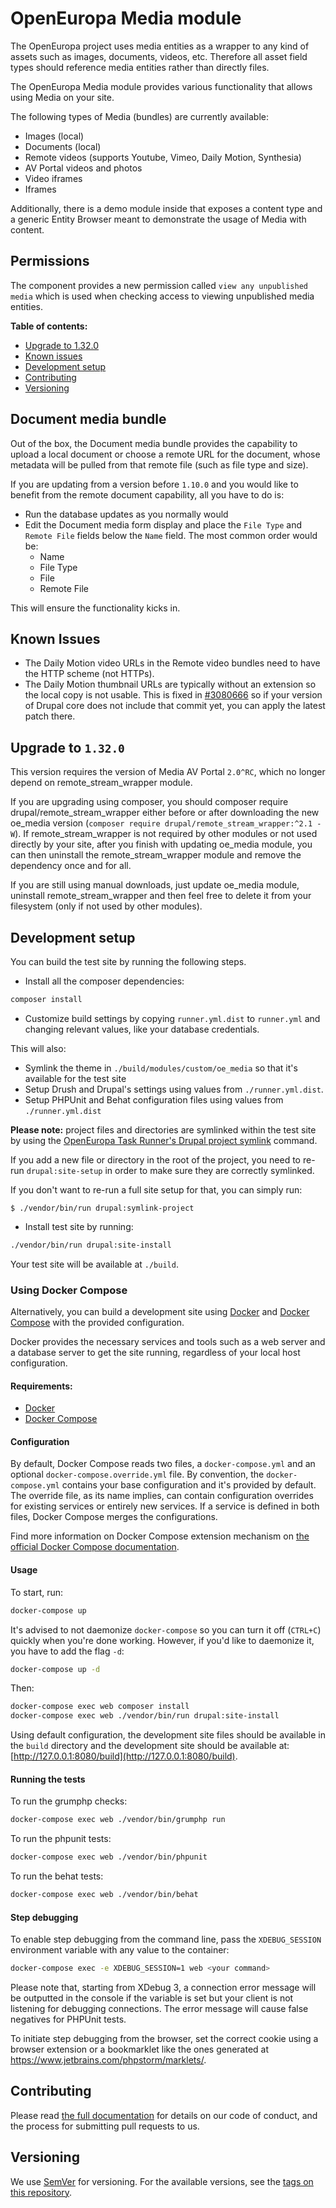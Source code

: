 # OpenEuropa Media module

The OpenEuropa project uses media entities as a wrapper to any kind of assets such as images, documents, videos, etc. Therefore all asset field types should reference
media entities rather than directly files.

The OpenEuropa Media module provides various functionality that allows using Media on your site.

The following types of Media (bundles) are currently available:

* Images (local)
* Documents (local)
* Remote videos (supports Youtube, Vimeo, Daily Motion, Synthesia)
* AV Portal videos and photos
* Video iframes
* Iframes

Additionally, there is a demo module inside that exposes a content type and a generic Entity Browser meant to demonstrate the usage of Media with content.

## Permissions

The component provides a new permission called `view any unpublished media` which is used when checking access to viewing unpublished media entities.

**Table of contents:**

- [Upgrade to 1.32.0](#upgrade-to-1320)
- [Known issues](#known-issues)
- [Development setup](#development-setup)
- [Contributing](#contributing)
- [Versioning](#versioning)

## Document media bundle

Out of the box, the Document media bundle provides the capability to upload a local document or choose a remote URL for the document, whose metadata will be pulled from that remote file (such as file type and size).

If you are updating from a version before `1.10.0` and you would like to benefit from the remote document capability, all you have to do is:

* Run the database updates as you normally would
* Edit the Document media form display and place the `File Type` and `Remote File` fields below the `Name` field. The most common order would be:
  * Name
  * File Type
  * File
  * Remote File

This will ensure the functionality kicks in.

## Known Issues

* The Daily Motion video URLs in the Remote video bundles need to have the HTTP scheme (not HTTPs).
* The Daily Motion thumbnail URLs are typically without an extension so the local copy is not usable. This is fixed in [#3080666](https://www.drupal.org/project/drupal/issues/3080666) so if
your version of Drupal core does not include that commit yet, you can apply the latest patch there.

## Upgrade to `1.32.0`
This version requires the version of Media AV Portal `2.0^RC`, which no longer depend on remote_stream_wrapper module.

If you are upgrading using composer, you should composer require drupal/remote_stream_wrapper either before or after downloading the new oe_media version (`composer require drupal/remote_stream_wrapper:^2.1 -W`).
If remote_stream_wrapper is not required by other modules or not used directly by your site, after you finish with updating oe_media module, you can then uninstall the remote_stream_wrapper module and remove the dependency once and for all.

If you are still using manual downloads, just update oe_media module, uninstall remote_stream_wrapper and then feel free to delete it from your filesystem (only if not used by other modules).

## Development setup

You can build the test site by running the following steps.

* Install all the composer dependencies:

```bash
composer install
```

* Customize build settings by copying `runner.yml.dist` to `runner.yml` and
changing relevant values, like your database credentials.

This will also:
- Symlink the theme in  `./build/modules/custom/oe_media` so that it's available for the test site
- Setup Drush and Drupal's settings using values from `./runner.yml.dist`.
- Setup PHPUnit and Behat configuration files using values from `./runner.yml.dist`

**Please note:** project files and directories are symlinked within the test site by using the
[OpenEuropa Task Runner's Drupal project symlink](https://github.com/openeuropa/task-runner-drupal-project-symlink)
command.

If you add a new file or directory in the root of the project, you need to re-run `drupal:site-setup` in order to make
sure they are correctly symlinked.

If you don't want to re-run a full site setup for that, you can simply run:

```
$ ./vendor/bin/run drupal:symlink-project
```

* Install test site by running:

```bash
./vendor/bin/run drupal:site-install
```

Your test site will be available at `./build`.

### Using Docker Compose

Alternatively, you can build a development site using [Docker](https://www.docker.com/get-docker) and
[Docker Compose](https://docs.docker.com/compose/) with the provided configuration.

Docker provides the necessary services and tools such as a web server and a database server to get the site running,
regardless of your local host configuration.

#### Requirements:

- [Docker](https://www.docker.com/get-docker)
- [Docker Compose](https://docs.docker.com/compose/)

#### Configuration

By default, Docker Compose reads two files, a `docker-compose.yml` and an optional `docker-compose.override.yml` file.
By convention, the `docker-compose.yml` contains your base configuration and it's provided by default.
The override file, as its name implies, can contain configuration overrides for existing services or entirely new
services.
If a service is defined in both files, Docker Compose merges the configurations.

Find more information on Docker Compose extension mechanism on [the official Docker Compose documentation](https://docs.docker.com/compose/extends/).

#### Usage

To start, run:

```bash
docker-compose up
```

It's advised to not daemonize `docker-compose` so you can turn it off (`CTRL+C`) quickly when you're done working.
However, if you'd like to daemonize it, you have to add the flag `-d`:

```bash
docker-compose up -d
```

Then:

```bash
docker-compose exec web composer install
docker-compose exec web ./vendor/bin/run drupal:site-install
```

Using default configuration, the development site files should be available in the `build` directory and the development
site should be available at: [http://127.0.0.1:8080/build](http://127.0.0.1:8080/build).

#### Running the tests

To run the grumphp checks:

```bash
docker-compose exec web ./vendor/bin/grumphp run
```

To run the phpunit tests:

```bash
docker-compose exec web ./vendor/bin/phpunit
```

To run the behat tests:

```bash
docker-compose exec web ./vendor/bin/behat
```

#### Step debugging

To enable step debugging from the command line, pass the `XDEBUG_SESSION` environment variable with any value to
the container:

```bash
docker-compose exec -e XDEBUG_SESSION=1 web <your command>
```

Please note that, starting from XDebug 3, a connection error message will be outputted in the console if the variable is
set but your client is not listening for debugging connections. The error message will cause false negatives for PHPUnit
tests.

To initiate step debugging from the browser, set the correct cookie using a browser extension or a bookmarklet
like the ones generated at https://www.jetbrains.com/phpstorm/marklets/.

## Contributing

Please read [the full documentation](https://github.com/openeuropa/openeuropa) for details on our code of conduct,
and the process for submitting pull requests to us.

## Versioning

We use [SemVer](http://semver.org/) for versioning. For the available versions,
see the [tags on this repository](https://github.com/openeuropa/oe_media/tags).
